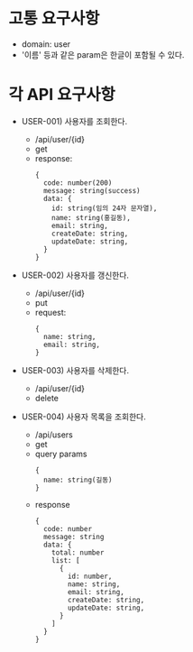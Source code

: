 # 고통 요구사항

- domain: user
- '이름' 등과 같은 param은 한글이 포함될 수 있다.

# 각 API 요구사항

- USER-001) 사용자를 조회한다.

  - /api/user/{id}
  - get
  - response:
    ```
    {
      code: number(200)
      message: string(success)
      data: {
        id: string(임의 24자 문자열),
        name: string(홍길동),
        email: string,
        createDate: string,
        updateDate: string,
      }
    }
    ```

- USER-002) 사용자를 갱신한다.

  - /api/user/{id}
  - put
  - request:
    ```
    {
      name: string,
      email: string,
    }
    ```

- USER-003) 사용자를 삭제한다.

  - /api/user/{id}
  - delete

- USER-004) 사용자 목록을 조회한다.
  - /api/users
  - get
  - query params
    ```
    {
      name: string(길동)
    }
    ```
  - response
    ```
    {
      code: number
      message: string
      data: {
        total: number
        list: [
          {
            id: number,
            name: string,
            email: string,
            createDate: string,
            updateDate: string,
          }
        ]
      }
    }
    ```
